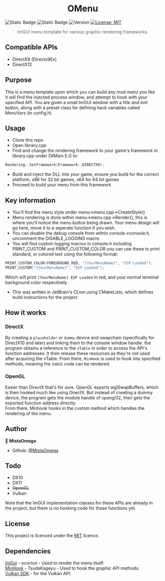 <h1 align="center">OMenu️</h1>
<p>
<img alt="Static Badge" src="https://img.shields.io/badge/Language-C++-61DAFB?logo=c%2B%2B">
<img alt="Static Badge" src="https://img.shields.io/badge/Platform-Windows-blue">
 <img alt="Version" src="https://img.shields.io/badge/version-1.1.2-hotpink.svg?cacheSeconds=2592000" />
  <a href="https://choosealicense.com/licenses/mit/" target="_blank">
    <img alt="License: MIT" src="https://img.shields.io/badge/License-MIT-yellow.svg" />
  </a>
</p>

> ImGUI menu template for various graphic rendering frameworks 

## Compatible APIs
  - DirectX9 (Directx9Ex)
  - DirectX12
  
## Purpose
This is a menu template upon which you can build any mod menu you like \
It will find the injected process window, and attempt to hook with your specified API.
You are given a small ImGUI window with a title and exit button, along with a preset class for defining hack variables called MenuVars (in config.h)

## Usage
- Clone this repo
- Open library.cpp
- Find and change the rendering framework to your game's framework in library.cpp under DllMain E.G to: 
```C++
Rendering::SetFramework(Framework::DIRECTX9);
```
- Build and inject the DLL into your game, ensure you build for the correct platform, x86 for 32 bit games, x64 for 64 bit games
- Proceed to build your menu from this framework

## Key information
- You'll find the menu style under menu->menu.cpp->CreateStyle()
- Menu rendering is done within menu->menu.cpp->Render(), this is where you'll notice the menu button being drawn. Your menu design will go here, move it to a seperate function if you wish.
- You can disable the debug console from within console->console.h, uncomment the DISABLE_LOGGING macro
- You will find custom logging macros in console.h including PRINT_CUSTOM and PRINT_CUSTOM_COLOR you can use these to print standard, or colored text using the following format:
```C++
PRINT_CUSTOM_COLOR(FOREGROUND_RED, "[YourMenuName]", "ESP Loaded");
PRINT_CUSTOM("[YourMenuName]", "ESP Loaded");
```
Which will print `[YourMenuName] ESP Loaded` in red, and your normal terminal background color respectively
- This was written in JetBrain's CLion using CMakeLists, which defines build instructions for the project

## How it works

### DirectX
By creating a `placeholder` or `dummy` device and swapchain (specifically for DirectX10 and later) and linking them to the console window handle. the program obtains a reference to the `vTable` in order to access the API's function addresses. It then release these resources as they're not used after acquiring the vTable. From there, `MinHook` is used to hook into specified methods, meaning the `ImGUI` code can be rendered.

### OpenGL
Easier than DirectX that's for sure. OpenGL exports wglSwapBuffers, which is then hooked much like using DirectX. But instead of creating a dummy device, the program gets the module handle of opengl32, then gets the exported function address directly. \
From there, Minhook hooks in the custom method which handles the rendering of the menu.
## Author

👤 **MistaOmega**

* Github: [@MistaOmega](https://github.com/MistaOmega)
  
## Todo
- DX10
- DX11
- ~~OpenGL~~
- Vulkan

Note that the ImGUI implementation classes for these APIs are already in the project, but there is no hooking code for these functions yet.

## License
This project is licenced under the [MIT](https://choosealicense.com/licenses/mit/) licence.

## Dependencies
[ImGui](https://github.com/ocornut/imgui) - ocornut - Used to render the menu itself.  
[MinHook](https://github.com/TsudaKageyu/minhook) - TsudaKageyu - Used to hook the graphic API methods.  
[Vulkan SDK](https://vulkan.lunarg.com/) - for the Vulkan API.
